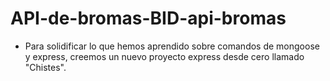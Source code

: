 # API-de-bromas-BID-api-bromas
- Para solidificar lo que hemos aprendido sobre comandos de mongoose y express, creemos un nuevo proyecto express desde cero llamado "Chistes".
